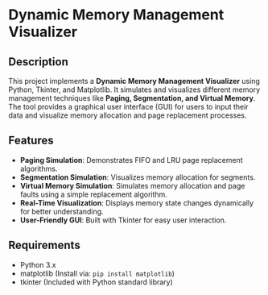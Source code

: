 # Dynamic Memory Management Visualizer

##  Description
This project implements a **Dynamic Memory Management Visualizer** using Python, Tkinter, and Matplotlib. It simulates and visualizes different memory management techniques like **Paging, Segmentation, and Virtual Memory**. The tool provides a graphical user interface (GUI) for users to input their data and visualize memory allocation and page replacement processes.

##  Features
- **Paging Simulation**: Demonstrates FIFO and LRU page replacement algorithms.
- **Segmentation Simulation**: Visualizes memory allocation for segments.
- **Virtual Memory Simulation**: Simulates memory allocation and page faults using a simple replacement algorithm.
- **Real-Time Visualization**: Displays memory state changes dynamically for better understanding.
- **User-Friendly GUI**: Built with Tkinter for easy user interaction.

##  Requirements
- Python 3.x  
- matplotlib (Install via: `pip install matplotlib`)  
- tkinter (Included with Python standard library)
